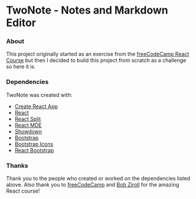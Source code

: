 # TwoNote - Notes and Markdown Editor

### About
This project originally started as an exercise from the [freeCodeCamp React Course](https://www.youtube.com/watch?v=bMknfKXIFA8&list=PL3mY6d1fMqmIN7e8w-_p_F9qwjqvYBbFd&index=2) but then I decided to build this project from scratch as a challenge so here it is.

### Dependencies
TwoNote was created with:

- [Create React App](https://github.com/facebook/create-react-app)
- [React](https://react.dev)
- [React Split](https://github.com/nathancahill/split)
- [React MDE](https://github.com/andrerpena/react-mde)
- [Showdown](https://showdownjs.com/)
- [Bootstrap](https://getbootstrap.com/)
- [Bootstrap Icons](https://icons.getbootstrap.com/)
- [React Bootstrap](https://react-bootstrap.github.io/)

### Thanks
Thank you to the people who created or worked on the dependencies listed above. Also thank you to [freeCodeCamp](https://www.youtube.com/@freecodecamp) and [Bob Ziroll](https://twitter.com/bobziroll) for the amazing React course!